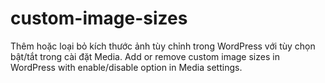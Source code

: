 # custom-image-sizes
Thêm hoặc loại bỏ kích thước ảnh tùy chỉnh trong WordPress với tùy chọn bật/tắt trong cài đặt Media. 
Add or remove custom image sizes in WordPress with enable/disable option in Media settings.
